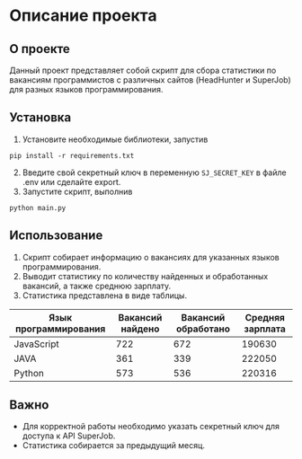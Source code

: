 # Описание проекта

## О проекте

Данный проект представляет собой скрипт для сбора статистики по вакансиям программистов с различных сайтов (HeadHunter и SuperJob) для разных языков программирования.

## Установка

1. Установите необходимые библиотеки, запустив 
```
pip install -r requirements.txt
```
2. Введите свой секретный ключ в переменную `SJ_SECRET_KEY` в файле .env или сделайте export.
3. Запустите скрипт, выполнив 
```
python main.py
```

## Использование

1. Скрипт собирает информацию о вакансиях для указанных языков программирования.
2. Выводит статистику по количеству найденных и обработанных вакансий, а также среднюю зарплату.
3. Статистика представлена в виде таблицы.

| Язык программирования | Вакансий найдено | Вакансий обработано | Средняя зарплата |
|-----------------------|------------------|---------------------|------------------|
| JavaScript            | 722              | 672                 | 190630           |
| JAVA                  | 361              | 339                 | 222050           |
| Python                | 573              | 536                 | 220316           |

## Важно

- Для корректной работы необходимо указать секретный ключ для доступа к API SuperJob.
- Статистика собирается за предыдущий месяц.
